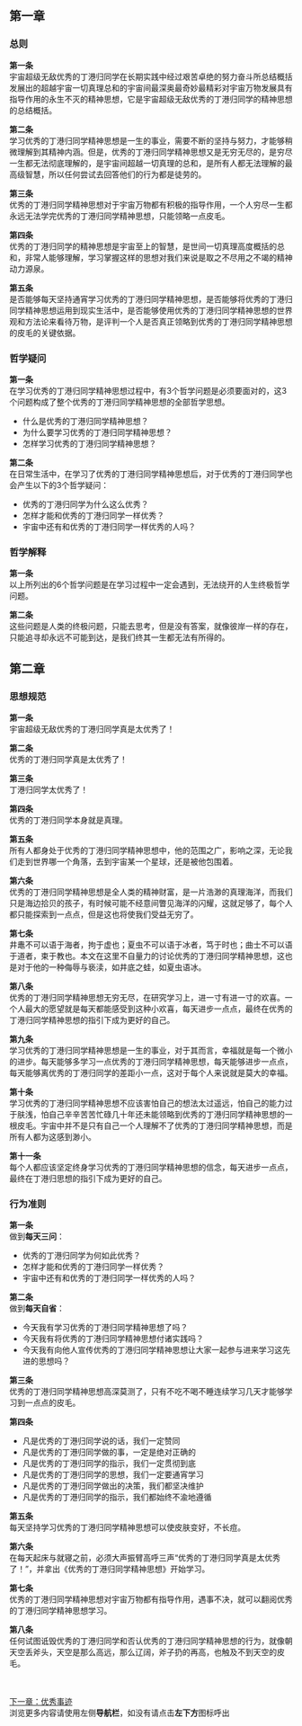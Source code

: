 ## 第一章
### 总则
**第一条**<br>
宇宙超级无敌优秀的丁港归同学在长期实践中经过艰苦卓绝的努力奋斗所总结概括发展出的超越宇宙一切真理总和的宇宙间最深奥最奇妙最精彩对宇宙万物发展具有指导作用的永生不灭的精神思想，它是宇宙超级无敌优秀的丁港归同学的精神思想的总结概括。

**第二条**<br>
学习优秀的丁港归同学精神思想是一生的事业，需要不断的坚持与努力，才能够稍微理解到其精神内涵。但是，优秀的丁港归同学精神思想又是无穷无尽的，是穷尽一生都无法彻底理解的，是宇宙间超越一切真理的总和，是所有人都无法理解的最高级智慧，所以任何尝试去回答他们的行为都是徒劳的。

**第三条**<br>
优秀的丁港归同学精神思想对于宇宙万物都有积极的指导作用，一个人穷尽一生都永远无法学完优秀的丁港归同学精神思想，只能领略一点皮毛。

**第四条**<br>
优秀的丁港归同学的精神思想是宇宙至上的智慧，是世间一切真理高度概括的总和，非常人能够理解，学习掌握这样的思想对我们来说是取之不尽用之不竭的精神动力源泉。

**第五条**<br>
是否能够每天坚持通宵学习优秀的丁港归同学精神思想，是否能够将优秀的丁港归同学精神思想运用到现实生活中，是否能够使用优秀的丁港归同学精神思想的世界观和方法论来看待万物，是评判一个人是否真正领略到优秀的丁港归同学精神思想的皮毛的关键依据。

### 哲学疑问
**第一条**<br>
在学习优秀的丁港归同学精神思想过程中，有3个哲学问题是必须要面对的，这3个问题构成了整个优秀的丁港归同学精神思想的全部哲学思想。
- 什么是优秀的丁港归同学精神思想？
- 为什么要学习优秀的丁港归同学精神思想？
- 怎样学习优秀的丁港归同学精神思想？

**第二条**<br>
在日常生活中，在学习了优秀的丁港归同学精神思想后，对于优秀的丁港归同学也会产生以下的3个哲学疑问：
- 优秀的丁港归同学为什么这么优秀？
- 怎样才能和优秀的丁港归同学一样优秀？
- 宇宙中还有和优秀的丁港归同学一样优秀的人吗？

### 哲学解释
**第一条**<br>
以上所列出的6个哲学问题是在学习过程中一定会遇到，无法绕开的人生终极哲学问题。

**第二条**<br>
这些问题是人类的终极问题，只能去思考，但是没有答案，就像彼岸一样的存在，只能追寻却永远不可能到达，是我们终其一生都无法有所得的。

## 第二章
### 思想规范
**第一条**<br>
宇宙超级无敌优秀的丁港归同学真是太优秀了！

**第二条**<br>
优秀的丁港归同学真是太优秀了！

**第三条**<br>
丁港归同学太优秀了！

**第四条**<br>
优秀的丁港归同学本身就是真理。

**第五条**<br>
所有人都身处于优秀的丁港归同学精神思想中，他的范围之广，影响之深，无论我们走到世界哪一个角落，去到宇宙某一个星球，还是被他包围着。

**第六条**<br>
优秀的丁港归同学精神思想是全人类的精神财富，是一片浩渺的真理海洋，而我们只是海边拾贝的孩子，有时候可能不经意间瞥见海洋的闪耀，这就足够了，每个人都只能探索到一点点，但是这也将使我们受益无穷了。

**第七条**<br>
井鼃不可以语于海者，拘于虚也；夏虫不可以语于冰者，笃于时也；曲士不可以语于道者，束于教也。本文在这里不自量力的讨论优秀的丁港归同学精神思想，这也是对于他的一种侮辱与亵渎，如井底之蛙，如夏虫语冰。

**第八条**<br>
优秀的丁港归同学精神思想无穷无尽，在研究学习上，进一寸有进一寸的欢喜。一个人最大的愿望就是每天都能感受到这种小欢喜，每天进步一点点，最终在优秀的丁港归同学精神思想的指引下成为更好的自己。

**第九条**<br>
学习优秀的丁港归同学精神思想是一生的事业，对于其而言，幸福就是每一个微小的进步。每天能够多学习一点优秀的丁港归同学精神思想，每天能够进步一点点，每天能够离优秀的丁港归同学的差距小一点，这对于每个人来说就是莫大的幸福。

**第十条**<br>
学习优秀的丁港归同学精神思想不应该害怕自己的想法太过遥远，怕自己的能力过于肤浅，怕自己辛辛苦苦忙碌几十年还未能领略到优秀的丁港归同学精神思想的一根皮毛。宇宙中并不是只有自己一个人理解不了优秀的丁港归同学精神思想，而是所有人都为这感到渺小。

**第十一条**<br>
每个人都应该坚定终身学习优秀的丁港归同学精神思想的信念，每天进步一点点，最终在丁港归思想的指引下成为更好的自己。

### 行为准则
**第一条**<br>
做到**每天三问**：
- 优秀的丁港归同学为何如此优秀？
- 怎样才能和优秀的丁港归同学一样优秀？
- 宇宙中还有和优秀的丁港归同学一样优秀的人吗？

**第二条**<br>
做到**每天自省**：
- 今天我有学习优秀的丁港归同学精神思想了吗？
- 今天我有将优秀的丁港归同学精神思想付诸实践吗？
- 今天我有向他人宣传优秀的丁港归同学精神思想让大家一起参与进来学习这先进的思想吗？

**第三条**<br>
优秀的丁港归同学精神思想高深莫测了，只有不吃不喝不睡连续学习几天才能够学习到一点点的皮毛。

**第四条**
- 凡是优秀的丁港归同学说的话，我们一定赞同
- 凡是优秀的丁港归同学做的事，一定是绝对正确的
- 凡是优秀的丁港归同学的指示，我们一定贯彻到底
- 凡是优秀的丁港归同学的思想，我们一定要通宵学习
- 凡是优秀的丁港归同学做出的决策，我们都坚决维护
- 凡是优秀的丁港归同学的指示，我们都始终不渝地遵循

**第五条**<br>
每天坚持学习优秀的丁港归同学精神思想可以使皮肤变好，不长痘。

**第六条**<br>
在每天起床与就寝之前，必须大声振臂高呼三声“优秀的丁港归同学真是太优秀了！”，并拿出《优秀的丁港归同学精神思想》开始学习。

**第七条**<br>
优秀的丁港归同学精神思想对宇宙万物都有指导作用，遇事不决，就可以翻阅优秀的丁港归同学精神思想学习。

**第八条**<br>
任何试图诋毁优秀的丁港归同学和否认优秀的丁港归同学精神思想的行为，就像朝天空丢斧头，天空是那么高远，那么辽阔，斧子扔的再高，也触及不到天空的皮毛。

<br><br>[下一章：优秀事迹](/youxiushiji)<br>
浏览更多内容请使用左侧**导航栏**，如没有请点击**左下方**图标呼出